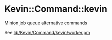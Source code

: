 
# Kevin::Command::kevin
Minion job queue alternative commands

See [lib/Kevin/Command/kevin/worker.pm](lib/Kevin/Command/kevin/worker.pm)
